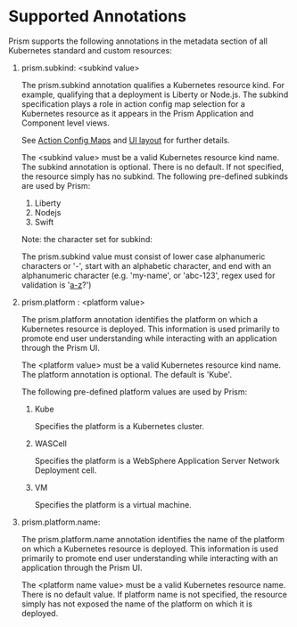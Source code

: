 # Supported Annotations 

Prism supports the following annotations in the metadata section of all Kubernetes standard and custom resources: 

1. prism.subkind: \<subkind value\>

   The prism.subkind annotation qualifies a Kubernetes resource kind.  For example, qualifying that a deployment is Liberty or Node.js. The subkind specification plays a role in action config map selection for a Kubernetes resource as it appears in the Prism Application and Component level views. 

   See [Action Config Maps](https://github.com/kappnav/design/blob/master/actions-config-maps.md) and [UI layout](https://github.com/kappnav/design/blob/master/UI-layout.md) for further details. 

   The \<subkind value\> must be a valid Kubernetes resource kind name. The subkind annotation is optional.  There is no default.  If not specified, the resource simply has no subkind. The following pre-defined subkinds are used by Prism: 

   1. Liberty
   1. Nodejs
   1. Swift 
   
   Note: the character set for subkind: 
   
   The prism.subkind value must consist of lower case alphanumeric characters or '-', start with an alphabetic character, and end with an alphanumeric character (e.g. 'my-name',  or 'abc-123', regex used for validation is '[a-z]([-a-z0-9]*[a-z0-9])?')
   
   
1. prism.platform : \<platform value\>

   The prism.platform annotation identifies the platform on which a Kubernetes resource is deployed. This information is used primarily to promote end user understanding while interacting with an application through the Prism UI. 
   
   The \<platform value\> must be a valid Kubernetes resource kind name.  The platform annotation is optional. The default is 'Kube'.   

   The following pre-defined platform values are used by Prism: 
   
   1. Kube
      
      Specifies the platform is a Kubernetes cluster. 

   1. WASCell

      Specifies the platform is a WebSphere Application Server Network Deployment cell. 

   1. VM 

      Specifies the platform is a virtual machine.  
      

1. prism.platform.name: <platform name value>

   The prism.platform.name annotation identifies the name of the platform on which a Kubernetes resource is deployed.  This information is used primarily to promote end user understanding while interacting with an application through the Prism UI.  
   
   The \<platform name value\> must be a valid Kubernetes resource name. There is no default value.  If platform name is not specified, the resource simply has not exposed the name of the platform on which it is deployed. 
   
 
